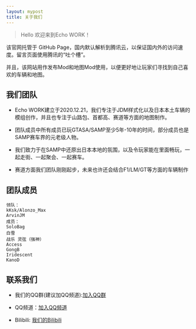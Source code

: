 ```yaml
---
layout: mypost
title: 关于我们
---
```


> Hello 欢迎来到Echo WORK！

该官网托管于 GitHub Page，国内默认解析到腾讯云，以保证国内外的访问速度。留言页面使用腾讯的“吐个槽”。

并且，该网站用作发布Mod和地图Mod使用，以便更好地让玩家们寻找到自己喜欢的车辆和地图。

## 我们团队

- Echo WORK建立于2020.12.21，我们专注于JDM样式化以及日本本土车辆的模组创作，并且也专注于山路包、首都高、赛道等方面的地图制作。

- 团队成员中所有成员已玩GTASA/SAMP至少5年-10年的时间，部分成员也是SAMP赛车界的元老级人物。

- 我们致力于在SAMP中还原出日本本地的氛围，以及令玩家能在里面畅玩，一起走街、一起聚会、一起赛车。

- 赛道方面我们团队刚刚起步，未来也许还会结合F1/LM/GT等方面的车辆制作

## 团队成员

```
领队：
kKsk/Alonzo_Max
ArvinJM
成员：
SoloBag
白雪
战乐 灵弦（强神）
Access
GongB
Iridescent
KanoD
```

## 联系我们

- 我们的QQ群(建议加QQ频道):[加入QQ群](https://jq.qq.com/?_wv=1027&k=kaAI348N)

- QQ频道：[加入QQ频道](https://pd.qq.com/s/9k4j45dru)

- Bilibili: [我们的Bilibili](https://b23.tv/uNsKVf2)

